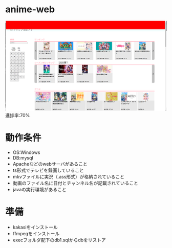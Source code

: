 # anime-web
<img src="https://github.com/takashi-koshiba/multiple-image-slider/blob/src/%E3%82%B9%E3%82%AF%E3%83%AA%E3%83%BC%E3%83%B3%E3%82%B7%E3%83%A7%E3%83%83%E3%83%88%20(21).png">
進捗率:70%

<h1>動作条件</h1>
<ul>
  <li>OS:Windows</li>
  <li>DB:mysql</li>
  <li>Apacheなどのwebサーバがあること</li>
  <li>ts形式でテレビを録画していること</li>
  <li>mkvファイルに実況（.ass形式）が格納されていること</li>
  <li>動画のファイル名に日付とチャンネル名が記載されていること</li>
  <li>javaの実行環境があること</li>
</ul>

<h1>準備</h1>
<ul>
  <li>kakasiをインストール</li>
  <li>ffmpegをインストール</li>
  <li>execフォルダ配下のdb1.sqlからdbをリストア</li>
</ul>
